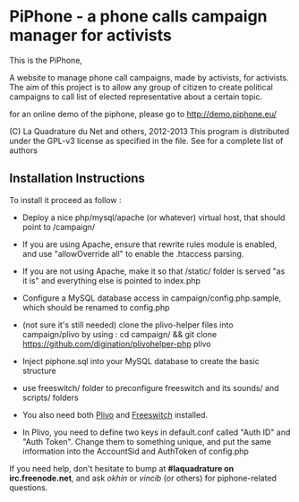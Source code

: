 PiPhone - a phone calls campaign manager for activists
======================================================

This is the PiPhone, 

A website to manage phone call campaigns, made by activists, for activists.
The aim of this project is to allow any group of citizen to create political campaigns to call list of elected representative about a certain topic.

for an online demo of the piphone, please go to http://demo.piphone.eu/

(C) La Quadrature du Net and others, 2012-2013
This program is distributed under the GPL-v3 license as specified in the <COPYRIGHT> file.
See <AUTHORS> for a complete list of authors 

Installation Instructions
-------------------------

To install it proceed as follow : 

* Deploy a nice php/mysql/apache (or whatever) virtual host, that should point to /campaign/
* If you are using Apache, ensure that rewrite rules module is enabled, and use "allowOverride all" to enable the .htaccess parsing. 
* If you are not using Apache, make it so that /static/ folder is served "as it is" and everything else is pointed to index.php
* Configure a MySQL database access in campaign/config.php.sample, which should be renamed to config.php
* (not sure it's still needed) clone the plivo-helper files into campaign/plivo by using :  cd campaign/ && git clone https://github.com/digination/plivohelper-php plivo
* Inject piphone.sql into your MySQL database to create the basic structure
* use freeswitch/ folder to preconfigure freeswitch and its sounds/ and scripts/ folders

* You also need both [Plivo](https://github.com/plivo/plivoframework/) and [Freeswitch](http://www.freeswitch.org/) installed. 
* In Plivo, you need to define two keys in default.conf called "Auth ID" and "Auth Token". Change them to something unique, and put the same information into the AccountSid and AuthToken of config.php

If you need help, don't hesitate to bump at **#laquadrature on irc.freenode.net**, and ask _okhin_ or _vincib_ (or others) for piphone-related questions.

